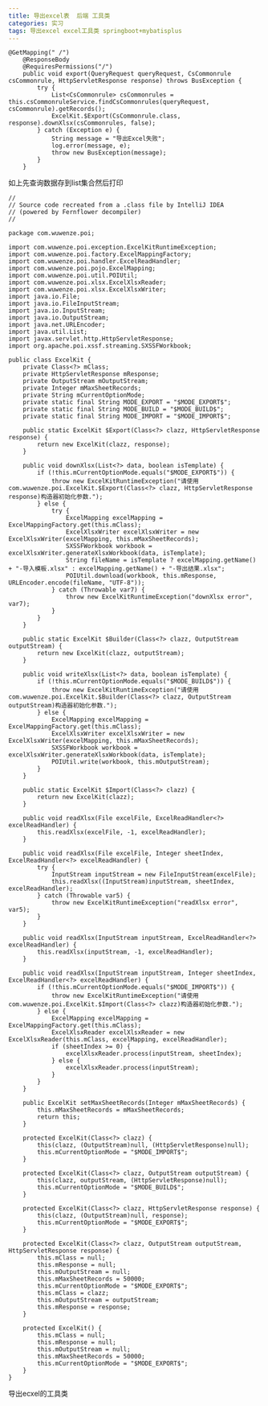 ```yaml
---
title: 导出excel表  后端 工具类
categories: 实习
tags: 导出excel excel工具类 springboot+mybatisplus
---
```


    @GetMapping(" /")
        @ResponseBody
        @RequiresPermissions("/")
        public void export(QueryRequest queryRequest, CsCommonrule csCommonrule, HttpServletResponse response) throws BusException {
            try {
                List<CsCommonrule> csCommonrules = this.csCommonruleService.findCsCommonrules(queryRequest, csCommonrule).getRecords();
                ExcelKit.$Export(CsCommonrule.class, response).downXlsx(csCommonrules, false);
            } catch (Exception e) {
                String message = "导出Excel失败";
                log.error(message, e);
                throw new BusException(message);
            }
        }
    

如上先查询数据存到list集合然后打印

    
    
    //
    // Source code recreated from a .class file by IntelliJ IDEA
    // (powered by Fernflower decompiler)
    //
    
    package com.wuwenze.poi;
    
    import com.wuwenze.poi.exception.ExcelKitRuntimeException;
    import com.wuwenze.poi.factory.ExcelMappingFactory;
    import com.wuwenze.poi.handler.ExcelReadHandler;
    import com.wuwenze.poi.pojo.ExcelMapping;
    import com.wuwenze.poi.util.POIUtil;
    import com.wuwenze.poi.xlsx.ExcelXlsxReader;
    import com.wuwenze.poi.xlsx.ExcelXlsxWriter;
    import java.io.File;
    import java.io.FileInputStream;
    import java.io.InputStream;
    import java.io.OutputStream;
    import java.net.URLEncoder;
    import java.util.List;
    import javax.servlet.http.HttpServletResponse;
    import org.apache.poi.xssf.streaming.SXSSFWorkbook;
    
    public class ExcelKit {
        private Class<?> mClass;
        private HttpServletResponse mResponse;
        private OutputStream mOutputStream;
        private Integer mMaxSheetRecords;
        private String mCurrentOptionMode;
        private static final String MODE_EXPORT = "$MODE_EXPORT$";
        private static final String MODE_BUILD = "$MODE_BUILD$";
        private static final String MODE_IMPORT = "$MODE_IMPORT$";
    
        public static ExcelKit $Export(Class<?> clazz, HttpServletResponse response) {
            return new ExcelKit(clazz, response);
        }
    
        public void downXlsx(List<?> data, boolean isTemplate) {
            if (!this.mCurrentOptionMode.equals("$MODE_EXPORT$")) {
                throw new ExcelKitRuntimeException("请使用com.wuwenze.poi.ExcelKit.$Export(Class<?> clazz, HttpServletResponse response)构造器初始化参数.");
            } else {
                try {
                    ExcelMapping excelMapping = ExcelMappingFactory.get(this.mClass);
                    ExcelXlsxWriter excelXlsxWriter = new ExcelXlsxWriter(excelMapping, this.mMaxSheetRecords);
                    SXSSFWorkbook workbook = excelXlsxWriter.generateXlsxWorkbook(data, isTemplate);
                    String fileName = isTemplate ? excelMapping.getName() + "-导入模板.xlsx" : excelMapping.getName() + "-导出结果.xlsx";
                    POIUtil.download(workbook, this.mResponse, URLEncoder.encode(fileName, "UTF-8"));
                } catch (Throwable var7) {
                    throw new ExcelKitRuntimeException("downXlsx error", var7);
                }
            }
        }
    
        public static ExcelKit $Builder(Class<?> clazz, OutputStream outputStream) {
            return new ExcelKit(clazz, outputStream);
        }
    
        public void writeXlsx(List<?> data, boolean isTemplate) {
            if (!this.mCurrentOptionMode.equals("$MODE_BUILD$")) {
                throw new ExcelKitRuntimeException("请使用com.wuwenze.poi.ExcelKit.$Builder(Class<?> clazz, OutputStream outputStream)构造器初始化参数.");
            } else {
                ExcelMapping excelMapping = ExcelMappingFactory.get(this.mClass);
                ExcelXlsxWriter excelXlsxWriter = new ExcelXlsxWriter(excelMapping, this.mMaxSheetRecords);
                SXSSFWorkbook workbook = excelXlsxWriter.generateXlsxWorkbook(data, isTemplate);
                POIUtil.write(workbook, this.mOutputStream);
            }
        }
    
        public static ExcelKit $Import(Class<?> clazz) {
            return new ExcelKit(clazz);
        }
    
        public void readXlsx(File excelFile, ExcelReadHandler<?> excelReadHandler) {
            this.readXlsx(excelFile, -1, excelReadHandler);
        }
    
        public void readXlsx(File excelFile, Integer sheetIndex, ExcelReadHandler<?> excelReadHandler) {
            try {
                InputStream inputStream = new FileInputStream(excelFile);
                this.readXlsx((InputStream)inputStream, sheetIndex, excelReadHandler);
            } catch (Throwable var5) {
                throw new ExcelKitRuntimeException("readXlsx error", var5);
            }
        }
    
        public void readXlsx(InputStream inputStream, ExcelReadHandler<?> excelReadHandler) {
            this.readXlsx(inputStream, -1, excelReadHandler);
        }
    
        public void readXlsx(InputStream inputStream, Integer sheetIndex, ExcelReadHandler<?> excelReadHandler) {
            if (!this.mCurrentOptionMode.equals("$MODE_IMPORT$")) {
                throw new ExcelKitRuntimeException("请使用com.wuwenze.poi.ExcelKit.$Import(Class<?> clazz)构造器初始化参数.");
            } else {
                ExcelMapping excelMapping = ExcelMappingFactory.get(this.mClass);
                ExcelXlsxReader excelXlsxReader = new ExcelXlsxReader(this.mClass, excelMapping, excelReadHandler);
                if (sheetIndex >= 0) {
                    excelXlsxReader.process(inputStream, sheetIndex);
                } else {
                    excelXlsxReader.process(inputStream);
                }
            }
        }
    
        public ExcelKit setMaxSheetRecords(Integer mMaxSheetRecords) {
            this.mMaxSheetRecords = mMaxSheetRecords;
            return this;
        }
    
        protected ExcelKit(Class<?> clazz) {
            this(clazz, (OutputStream)null, (HttpServletResponse)null);
            this.mCurrentOptionMode = "$MODE_IMPORT$";
        }
    
        protected ExcelKit(Class<?> clazz, OutputStream outputStream) {
            this(clazz, outputStream, (HttpServletResponse)null);
            this.mCurrentOptionMode = "$MODE_BUILD$";
        }
    
        protected ExcelKit(Class<?> clazz, HttpServletResponse response) {
            this(clazz, (OutputStream)null, response);
            this.mCurrentOptionMode = "$MODE_EXPORT$";
        }
    
        protected ExcelKit(Class<?> clazz, OutputStream outputStream, HttpServletResponse response) {
            this.mClass = null;
            this.mResponse = null;
            this.mOutputStream = null;
            this.mMaxSheetRecords = 50000;
            this.mCurrentOptionMode = "$MODE_EXPORT$";
            this.mClass = clazz;
            this.mOutputStream = outputStream;
            this.mResponse = response;
        }
    
        protected ExcelKit() {
            this.mClass = null;
            this.mResponse = null;
            this.mOutputStream = null;
            this.mMaxSheetRecords = 50000;
            this.mCurrentOptionMode = "$MODE_EXPORT$";
        }
    }
    
    

导出ecxel的工具类

